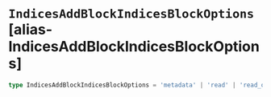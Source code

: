 # `IndicesAddBlockIndicesBlockOptions` [alias-IndicesAddBlockIndicesBlockOptions]
```typescript
type IndicesAddBlockIndicesBlockOptions = 'metadata' | 'read' | 'read_only' | 'write';
```

